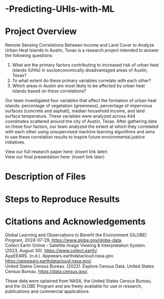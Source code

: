 # -Predicting-UHIs-with-ML
# Project Overview
Remote Sensing Correlations Between Income and Land Cover to Analyze Urban Heat Islands in Austin, Texas is a research project intended to answer the following questions:  
1. What are the primary factors contributing to increased risk of urban heat islands (UHIs) in socioeconomically disadvantaged areas of Austin, Texas?
2. To what extent do these primary variables correlate with each other?  
3. Which areas in Austin are most likely to be affected by urban heat islands based on these correlations?
  
Our team investigated four variables that affect the formation of urban heat islands: percentage of vegetation (greenness), percentage of impervious surfaces (concrete and asphalt), median household income, and land surface temperature. These variables were analyzed across 444 coordinates scattered around the city of Austin, Texas. After gathering data on these four factors, our team analyzed the extent at which they correlated with each other using unsupervised machine learning algorithms and aims to use these correlation results to inspire future enviornmental justice initiatives.  

View our full research paper here: (insert link later)  
View our final presentation here: (insert link later)  
  
# Description of Files

# Steps to Reproduce Results

# Citations and Acknowledgements  
Global Learning and Observations to Benefit the Environment (GLOBE) Program, 2024-07-29, https://www.globe.gov/globe-data.  
Collect Earth Online - Satellite Image Viewing & Interpretation System​. (2023, August 30). https://www.collect.earth/.  
AρρEEARS. (n.d.). Appeears.earthdatacloud.nasa.gov. https://appeears.earthdatacloud.nasa.gov/.  
United States Census Bureau. (2022). Explore Census Data. United States Census Bureau. https://data.census.gov/.  
  
These data were optained from NASA, the United States Census Bureau, and the GLOBE Program and are freely available for use in research, publications and commercial applications.  
